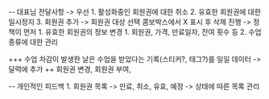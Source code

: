 -- 대표님 전달사항
 -> 우선 
	 1. 활성화중인 회원권에 대한 취소
	 2. 유효한 회원권에 대한 일시정지
	 3. 회원권 추가 -> 회원권 대상 선택 콤보박스에서 X 표시 후 삭제 진행
 -> 정책이 먼저
	 1. 유효한 회원권의 정보 변경
		 1. 회원권, 가격, 만료일자, 잔여 횟수 등
	2. 수업 종류에 대한 관리

+++ 수업 차감이 발생한 날은 수업을 받았다는 기록(스티커?, 태그?)를 일일 데이터 -> 달력에 추가
++ 회원권 변경, 회원권 부여, 


-- 개인적인 피드백
	1. 회원권 목록 -> 만료, 취소, 유효, 예정 -> 상태에 따른 목록 관리


